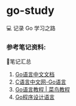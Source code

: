 # go-study
💻 记录 Go 学习之路


### 参考笔记资料:

📒笔记汇总

1. [Go语言中文文档](https://www.topgoer.com/)
2. [C语言中文网-Go语言](http://c.biancheng.net/golang/intro/)
3. [Go语言教程 | 菜鸟教程](https://www.runoob.com/go/go-tutorial.html)
4. [Go程序设计语言](https://flydk.gitbooks.io/go/content/)

